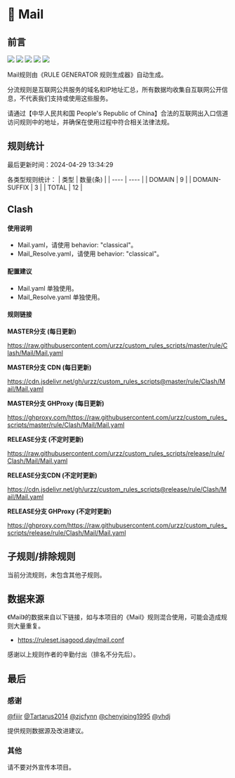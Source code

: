 # 🧸 Mail

## 前言

![](https://shields.io/badge/-移除重复规则-ff69b4) ![](https://shields.io/badge/-DOMAIN与DOMAIN--SUFFIX合并-green) ![](https://shields.io/badge/-DOMAIN--SUFFIX间合并-critical) ![](https://shields.io/badge/-DOMAIN--SUFFIX与DOMAIN--KEYWORD合并-blue) ![](https://shields.io/badge/-IP--CIDR(6)合并-blueviolet) 

Mail规则由《RULE GENERATOR 规则生成器》自动生成。

分流规则是互联网公共服务的域名和IP地址汇总，所有数据均收集自互联网公开信息，不代表我们支持或使用这些服务。

请通过【中华人民共和国 People's Republic of China】合法的互联网出入口信道访问规则中的地址，并确保在使用过程中符合相关法律法规。

## 规则统计

最后更新时间：2024-04-29 13:34:29

各类型规则统计：
| 类型 | 数量(条)  | 
| ---- | ----  |
| DOMAIN | 9  | 
| DOMAIN-SUFFIX | 3  | 
| TOTAL | 12  | 


## Clash 

#### 使用说明
- Mail.yaml，请使用 behavior: "classical"。
- Mail_Resolve.yaml，请使用 behavior: "classical"。

#### 配置建议
- Mail.yaml 单独使用。
- Mail_Resolve.yaml 单独使用。

#### 规则链接
**MASTER分支 (每日更新)**

https://raw.githubusercontent.com/urzz/custom_rules_scripts/master/rule/Clash/Mail/Mail.yaml

**MASTER分支 CDN (每日更新)**

https://cdn.jsdelivr.net/gh/urzz/custom_rules_scripts@master/rule/Clash/Mail/Mail.yaml

**MASTER分支 GHProxy (每日更新)**

https://ghproxy.com/https://raw.githubusercontent.com/urzz/custom_rules_scripts/master/rule/Clash/Mail/Mail.yaml

**RELEASE分支 (不定时更新)**

https://raw.githubusercontent.com/urzz/custom_rules_scripts/release/rule/Clash/Mail/Mail.yaml

**RELEASE分支CDN (不定时更新)**

https://cdn.jsdelivr.net/gh/urzz/custom_rules_scripts@release/rule/Clash/Mail/Mail.yaml

**RELEASE分支 GHProxy (不定时更新)**

https://ghproxy.com/https://raw.githubusercontent.com/urzz/custom_rules_scripts/release/rule/Clash/Mail/Mail.yaml

## 子规则/排除规则


当前分流规则，未包含其他子规则。

## 数据来源

《Mail》的数据来自以下链接，如与本项目的《Mail》规则混合使用，可能会造成规则大量重复。

- https://ruleset.isagood.day/mail.conf


感谢以上规则作者的辛勤付出（排名不分先后）。

## 最后

### 感谢

[@fiiir](https://github.com/fiiir) [@Tartarus2014](https://github.com/Tartarus2014) [@zjcfynn](https://github.com/zjcfynn) [@chenyiping1995](https://github.com/chenyiping1995) [@vhdj](https://github.com/vhdj)

提供规则数据源及改进建议。

### 其他

请不要对外宣传本项目。